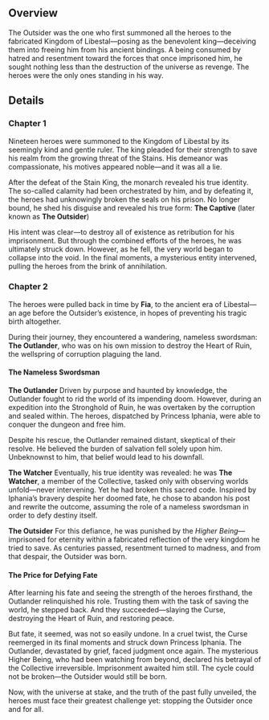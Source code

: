 <!-- title: The Outsider -->
<!-- quote: My vengeance is only beginning!  -->
<!-- chapters: 0, 1 -->
<!-- images: (The Libestal King, a guise of the Outsider), (The battle against The Captive), (The Outlander's appearance), (First meeting with the Outlander), (The Outlander's final moments before judgement)  -->
<!-- model: false -->

## Overview

The Outsider was the one who first summoned all the heroes to the fabricated Kingdom of Libestal—posing as the benevolent king—deceiving them into freeing him from his ancient bindings. A being consumed by hatred and resentment toward the forces that once imprisoned him, he sought nothing less than the destruction of the universe as revenge. The heroes were the only ones standing in his way.

## Details

### Chapter 1

Nineteen heroes were summoned to the Kingdom of Libestal by its seemingly kind and gentle ruler. The king pleaded for their strength to save his realm from the growing threat of the Stains. His demeanor was compassionate, his motives appeared noble—and it was all a lie.

After the defeat of the Stain King, the monarch revealed his true identity. The so-called calamity had been orchestrated by him, and by defeating it, the heroes had unknowingly broken the seals on his prison. No longer bound, he shed his disguise and revealed his true form: **The Captive** (later known as **The Outsider**)

His intent was clear—to destroy all of existence as retribution for his imprisonment. But through the combined efforts of the heroes, he was ultimately struck down. However, as he fell, the very world began to collapse into the void. In the final moments, a mysterious entity intervened, pulling the heroes from the brink of annihilation.

### Chapter 2

The heroes were pulled back in time by **Fia**, to the ancient era of Libestal—an age before the Outsider’s existence, in hopes of preventing his tragic birth altogether.

During their journey, they encountered a wandering, nameless swordsman: **The Outlander**, who was on his own mission to destroy the Heart of Ruin, the wellspring of corruption plaguing the land.

#### The Nameless Swordsman

**The Outlander**
Driven by purpose and haunted by knowledge, the Outlander fought to rid the world of its impending doom. However, during an expedition into the Stronghold of Ruin, he was overtaken by the corruption and sealed within. The heroes, dispatched by Princess Iphania, were able to conquer the dungeon and free him.

Despite his rescue, the Outlander remained distant, skeptical of their resolve. He believed the burden of salvation fell solely upon him. Unbeknownst to him, that belief would lead to his downfall.

**The Watcher**
Eventually, his true identity was revealed: he was **The Watcher**, a member of the Collective, tasked only with observing worlds unfold—never intervening. Yet he had broken this sacred code. Inspired by Iphania’s bravery despite her doomed fate, he chose to abandon his post and rewrite the outcome, assuming the role of a nameless swordsman in order to defy destiny itself.

**The Outsider**
For this defiance, he was punished by the _Higher Being_—imprisoned for eternity within a fabricated reflection of the very kingdom he tried to save. As centuries passed, resentment turned to madness, and from that despair, the Outsider was born.

#### The Price for Defying Fate

After learning his fate and seeing the strength of the heroes firsthand, the Outlander relinquished his role. Trusting them with the task of saving the world, he stepped back. And they succeeded—slaying the Curse, destroying the Heart of Ruin, and restoring peace.

But fate, it seemed, was not so easily undone. In a cruel twist, the Curse reemerged in its final moments and struck down Princess Iphania. The Outlander, devastated by grief, faced judgment once again. The mysterious Higher Being, who had been watching from beyond, declared his betrayal of the Collective irreversible. Imprisonment awaited him still. The cycle could not be broken—the Outsider would still be born.

Now, with the universe at stake, and the truth of the past fully unveiled, the heroes must face their greatest challenge yet: stopping the Outsider once and for all.
